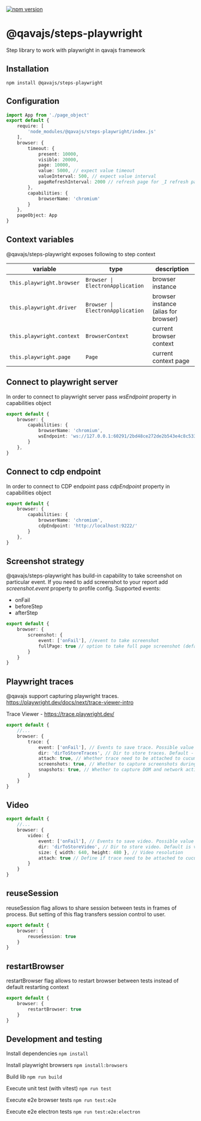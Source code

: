 [![npm version](https://badge.fury.io/js/@qavajs%2Fsteps-playwright.svg)](https://badge.fury.io/js/@qavajs%2Fsteps-playwright)

# @qavajs/steps-playwright
Step library to work with playwright in qavajs framework

## Installation

`npm install @qavajs/steps-playwright`

## Configuration
```typescript
import App from './page_object'
export default {
    require: [
        'node_modules/@qavajs/steps-playwright/index.js'
    ],
    browser: {
        timeout: {
            present: 10000,
            visible: 20000,
            page: 10000,
            value: 5000, // expect value timeout
            valueInterval: 500, // expect value interval
            pageRefreshInterval: 2000 // refresh page for _I refresh page..._ steps
        },
        capabilities: {
            browserName: 'chromium'
        }
    },
    pageObject: App
}
```

## Context variables
@qavajs/steps-playwright exposes following to step context
         
| variable                  | type                             | description                          |
|---------------------------|----------------------------------|--------------------------------------|
| `this.playwright.browser` | `Browser \| ElectronApplication` | browser instance                     |
| `this.playwright.driver`  | `Browser \| ElectronApplication` | browser instance (alias for browser) |
| `this.playwright.context` | `BrowserContext`                 | current browser context              |
| `this.playwright.page`    | `Page`                           | current context page                 |

## Connect to playwright server
In order to connect to playwright server pass _wsEndpoint_ property in capabilities object
```typescript
export default {
    browser: {
        capabilities: {
            browserName: 'chromium',
            wsEndpoint: 'ws://127.0.0.1:60291/2bd48ce272de2b543e4c8c533f664b83'
        }
    },
}

```

## Connect to cdp endpoint
In order to connect to CDP endpoint pass _cdpEndpoint_ property in capabilities object 
```typescript
export default {
    browser: {
        capabilities: {
            browserName: 'chromium',
            cdpEndpoint: 'http://localhost:9222/'
        }
    },
}
```

## Screenshot strategy
@qavajs/steps-playwright has build-in capability to take screenshot on particular event. If you need to add 
screenshot to your report add _screenshot.event_ property to profile config.
Supported events:
- onFail
- beforeStep
- afterStep

```typescript
export default {
    browser: {
        screenshot: {
            event: ['onFail'], //event to take screenshot
            fullPage: true // option to take full page screenshot (default false)
        }
    }
}

```

## Playwright traces
@qavajs support capturing playwright traces. 
https://playwright.dev/docs/next/trace-viewer-intro

Trace Viewer - https://trace.playwright.dev/

```typescript
export default {
    //...
    browser: {
        trace: {
            event: ['onFail'], // Events to save trace. Possible value onFail or afterScenario 
            dir: 'dirToStoreTraces', // Dir to store traces. Default - traces/
            attach: true, // Whether trace need to be attached to cucumber report. Default - false
            screenshots: true, // Whether to capture screenshots during tracing. Screenshots are used to build a timeline preview. Default - true
            snapshots: true, // Whether to capture DOM and network activity
        }
    }
}
```

## Video
```typescript
export default {
    //...
    browser: {
        video: {
            event: ['onFail'], // Events to save video. Possible value onFail or afterScenario 
            dir: 'dirToStoreVideo', // Dir to store video. Default is video/
            size: { width: 640, height: 480 }, // Video resolution
            attach: true // Define if trace need to be attached to cucumber report. Default false
        }
    }
}
```

## reuseSession
reuseSession flag allows to share session between tests in frames of process. But setting of this flag
transfers session control to user.

```typescript
export default {
    browser: {
        reuseSession: true
    }
}

```

## restartBrowser
restartBrowser flag allows to restart browser between tests instead of default restarting context

```typescript
export default {
    browser: {
        restartBrowser: true
    }
}

```


## Development and testing
Install dependencies
`npm install`

Install playwright browsers
`npm install:browsers`

Build lib
`npm run build`

Execute unit test (with vitest)
`npm run test`

Execute e2e browser tests
`npm run test:e2e`

Execute e2e electron tests
`npm run test:e2e:electron`

